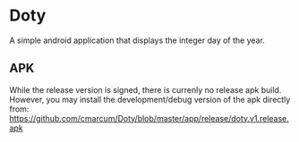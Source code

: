 # Doty
A simple android application that displays the integer day of the year.

## APK 
While the release version is signed, there is currenly no release apk build. However, you may install the development/debug version of the apk directly from: <https://github.com/cmarcum/Doty/blob/master/app/release/doty.v1.release.apk>
